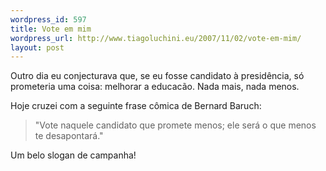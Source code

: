 ```yaml
--- 
wordpress_id: 597
title: Vote em mim
wordpress_url: http://www.tiagoluchini.eu/2007/11/02/vote-em-mim/
layout: post
---
```

Outro dia eu conjecturava que, se eu fosse candidato à presidência, só prometeria uma coisa: melhorar a educacão. Nada mais, nada menos.

Hoje cruzei com a seguinte frase cômica de Bernard Baruch:
<blockquote>"Vote naquele candidato que promete menos; ele será o que menos te desapontará."</blockquote>
Um belo slogan de campanha!
